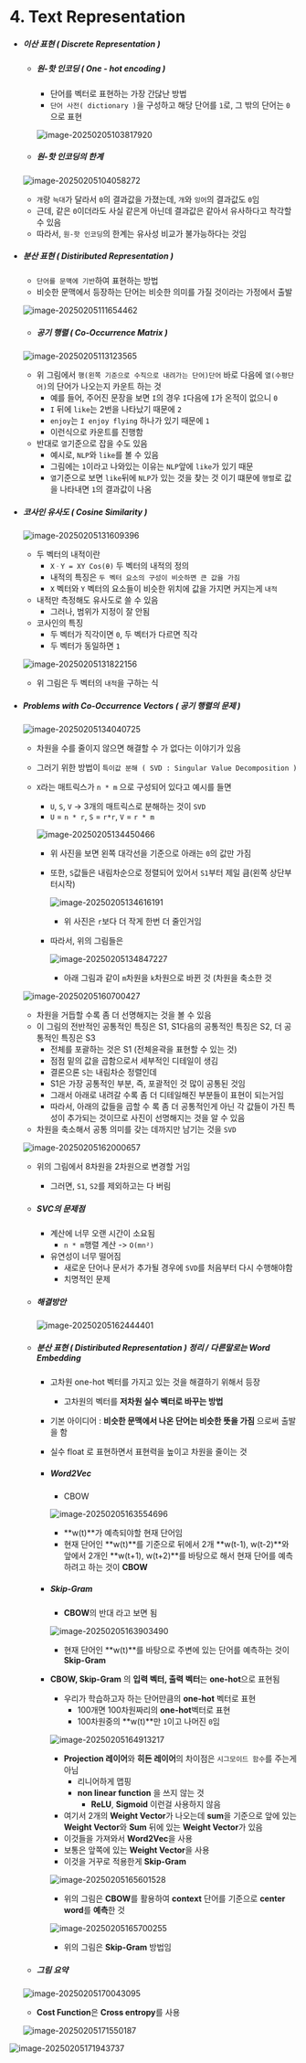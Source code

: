 # 4. Text Representation

- ##### 이산 표현 ( Discrete Representation )

  - ##### 원-핫 인코딩 ( One - hot encoding )

    - 단어를 벡터로 표현하는 가장 간닪난 방법
    - `단어 사전( dictionary )`을 구성하고 해당 단어를 `1`로, 그 밖의 단어는 `0`으로 표현

    ![image-20250205103817920](https://raw.githubusercontent.com/Sungbae95/NLP/main/image/image-20250205103817920.png?token=AXLXXIQ7QJTEG3D6MC7ZRJ3HULEGS)

  - ##### 원-핫 인코딩의 한계

  ![image-20250205104058272](https://raw.githubusercontent.com/Sungbae95/NLP/main/image/image-20250205104058272.png?token=AXLXXIXTOSUVTWWO2HPWKWDHULEG4)
  
  - `개`랑 `늑대`가 달라서 `0`의 결과값을 가졌는데, `개`와 `잉어`의 결과값도 `0`임
  - 근데, 같은 `0`이더라도 사실 같은게 아닌데 결과값은 같아서 유사하다고 착각할 수 있음
  - 따라서, `원-핫 인코딩`의 한계는 유사성 비교가 불가능하다는 것임



- ##### 분산 표현 ( Distiributed Representation )

  - `단어를 문맥에 기반`하여 표현하는 방법
  - 비슷한 문맥에서 등장하는 단어는 비슷한 의미를 가질 것이라는 가정에서 출발

  ![image-20250205111654462](https://raw.githubusercontent.com/Sungbae95/NLP/main/image/image-20250205111654462.png?token=AXLXXIQZYBC5V2SGBWAJPJLHULFFG)

  - ##### 공기 행렬 ( Co-Occurrence Matrix )

  ![image-20250205113123565](https://raw.githubusercontent.com/Sungbae95/NLP/main/image/image-20250205113123565.png?token=AXLXXIRK6BLQ23DLT2ENKN3HULG3Q)

  - 위 그림에서 `행(왼쪽 기준으로 수직으로 내려가는 단어)단어` 바로 다음에 `열(수평단어)`의 단어가 나오는지 카운트 하는 것
    - 예를 들어, 주어진 문장을 보면 `I`의 경우 `I`다음에 `I`가 온적이 없으니 `0`
    - `I` 뒤에 `like`는 2번을 나타났기 때문에 `2`
    - `enjoy`는 `I enjoy flying` 하나가 있기 때문에 `1` 
    - 이런식으로 카운트를 진행함 
  - 반대로 `열`기준으로 잡을 수도 있음
    - 예시로, `NLP`와 `like`를 볼 수 있음
    - 그림에는 `1`이라고 나와있는 이유는 `NLP`앞에 `like`가 있기 때문
    - `열`기준으로 보면 `like`뒤에 `NLP`가 있는 것을 찾는 것 이기 떄문에 `행렬`로 값을 나타내면 `1`의 결과값이 나옴



- ##### 코사인 유사도 ( Cosine Similarity )

  ![image-20250205131609396](https://raw.githubusercontent.com/Sungbae95/NLP/main/image/image-20250205131609396.png?token=AXLXXIRW7VMFJH2OYD57CRLHULTEQ)

  - 두 벡터의 내적이란
    - `XㆍY = XY Cos(θ)` 두 벡터의 내적의 정의
    - 내적의 특징은 `두 벡터 요소의 구성이 비슷하면 큰 값을 가짐`
    - `X` 벡터와 `Y` 벡터의 요소들이 비슷한 위치에 값을 가지면 커지는게 `내적`
  - 내적만 측정해도 유사도로 쓸 수 있음
    - 그러나, 범위가 지정이 잘 안됨
  - 코사인의 특징
    - 두 벡터가 직각이면 `0`, 두 벡터가 다르면 직각
    - 두 벡터가 동일하면 `1`

  ![image-20250205131822156](https://raw.githubusercontent.com/Sungbae95/NLP/main/image/image-20250205131822156.png?token=AXLXXITHPYE52SFUR3PO3TTHULTMW)

  - 위 그림은 두 벡터의 `내적`을 구하는 식



- ##### Problems with Co-Occurrence Vectors ( 공기 행렬의 문제 )

  ![image-20250205134040725](https://raw.githubusercontent.com/Sungbae95/NLP/main/image/image-20250205134040725.png?token=AXLXXIT7KTZVRFRVDWUMQBLHULWAM)

  - 차원을 수를 줄이지 않으면 해결할 수 가 없다는 이야기가 있음

  - 그러기 위한 방법이 `특이값 분해 ( SVD : Singular Value Decomposition )`

  - `X`라는 매트릭스가 `n * m` 으로 구성되어 있다고 예시를 들면

    - `U`, `S`, `V` -> 3개의 매트릭스로 분해하는 것이 `SVD`
    - `U` = `n * r`, `S` = `r*r`, `V` = `r * m`

    ![image-20250205134450466](https://raw.githubusercontent.com/Sungbae95/NLP/main/image/image-20250205134450466.png?token=AXLXXIQPXCYJG4BNXNZGYYLHULWQA)

    - 위 사진을 보면 왼쪽 대각선을 기준으로 아래는 `0`의 값만 가짐

    - 또한, `S`값들은 내림차순으로 정렬되어 있어서 `S1`부터 제일 큼(왼쪽 상단부터시작)

      ![image-20250205134616191](https://raw.githubusercontent.com/Sungbae95/NLP/main/image/image-20250205134616191.png?token=AXLXXIWBRJJG5ZFAAHU4OCTHULWVK)

      - 위 사진은 `r`보다 더 작게 한번 더 줄인거임

    - 따라서, 위의 그림들은

      ![image-20250205134847227](https://raw.githubusercontent.com/Sungbae95/NLP/main/image/image-20250205134847227.png?token=AXLXXIVJLBM46E7LITVMXYDHULW6W)

      - 아래 그림과 같이 `m`차원을 `k`차원으로 바뀐 것 (차원을 축소한 것

  ![image-20250205160700427](https://raw.githubusercontent.com/Sungbae95/NLP/main/image/image-20250205160700427.png?token=AXLXXIXZOBWNC4YLBYY7KZDHUMHFC)

  - 차원을 거듭할 수록 좀 더 선명해지는 것을 볼 수 있음
  - 이 그림의 전반적인 공통적인 특징은 S1, S1다음의 공통적인 특징은  S2, 더 공통적인 특징은  S3
    - 전체를 포괄하는 것은 S1 (전체윤곽을 표현할 수 있는 것)
    - 점점 밑의 값을 곱함으로서 세부적인 디테일이 생김
    - 결론으론 `S`는 내림차순 정렬인데
    - S1은 가장 공통적인 부분, 즉, 포괄적인 것 많이 공통된 것임
    - 그래서 아래로 내려갈 수록 좀 더 디테일해진 부분들이 표현이 되는거임
    - 따라서, 아래의 값들을 곱할 수 록 좀 더 공통적인게 아닌 각 값들이 가진 특성이 추가되는 것이므로 사진이 선명해지는 것을 알 수 있음
  - 차원을 축소해서 공통 의미를 갖는 데까지만 남기는 것을 `SVD`

  ![image-20250205162000657](https://raw.githubusercontent.com/Sungbae95/NLP/main/image/image-20250205162000657.png?token=AXLXXITE4H2B3KUHOBB7MF3HUMIV4)

  - 위의 그림에서 8차원을 2차원으로 변경할 거임

    - 그러면, `S1`, `S2`를 제외하고는 다 버림

  - ##### SVC의 문제점

    - 계산에 너무 오랜 시간이 소요됨
      - `n * m`행렬 계산 -> `O(mn²)`
    - 유연성이 너무 떨어짐
      - 새로운 단어나 문서가 추가될 경우에 `SVD`를 처음부터 다시 수행해야함
      - 치명적인 문제

  - ##### 해결방안

    ![image-20250205162444401](https://raw.githubusercontent.com/Sungbae95/NLP/main/image/image-20250205162444401.png?token=AXLXXIX65AKA7KGYB5EIC2DHUMJHS)

  - ##### 분산 표현 ( Distiributed Representation ) 정리 / 다른말로는 Word Embedding

    - 고차원 one-hot 벡터를 가지고 있는 것을 해결하기 위해서 등장

      - 고차원의 벡터를 **저차원 실수 벡터로 바꾸는 방법**

    - 기본 아이디어 : **비슷한 문맥에서 나온 단어는 비슷한 뜻을 가짐** 으로써 출발을 함

    - 실수 float 로 표현하면서 표현력을 높이고 차원을 줄이는 것

    - ##### Word2Vec

      - CBOW

      ![image-20250205163554696](https://raw.githubusercontent.com/Sungbae95/NLP/main/image/image-20250205163554696.png?token=AXLXXIQL4VZXKHHZXHQOMXTHUMKRO)

      - **w(t)**가 예측되야할 현재 단어임
      - 현재 단어인 **w(t)**를 기준으로 뒤에서 2개 **w(t-1), w(t-2)**와 앞에서 2개인 **w(t+1), w(t+2)**를 바탕으로 해서 현재 단어를 예측하려고 하는 것이 **CBOW**

    - ##### Skip-Gram

      - **CBOW**의 반대 라고 보면 됨

      ![image-20250205163903490](https://raw.githubusercontent.com/Sungbae95/NLP/main/image/image-20250205163903490.png?token=AXLXXIUMZW6LSHWV4DS6WYDHUMK5I)

      - 현재 단어인 **w(t)**를 바탕으로 주변에 있는 단어를 예측하는 것이 **Skip-Gram**

    - **CBOW, Skip-Gram** 의 **입력 벡터, 출력 벡터**는 **one-hot**으로 표현됨

      - 우리가 학습하고자 하는 단어만큼의 **one-hot** 벡터로 표현
        - 100개면 100차원짜리의 **one-hot**벡터로 표현
        - 100차원중의 **w(t)**만 `1`이고 나머진 `0`임

      ![image-20250205164913217](https://raw.githubusercontent.com/Sungbae95/NLP/main/image/image-20250205164913217.png?token=AXLXXIVELLPQD3DUAXUV7GLHUMMDQ)

      - **Projection 레이어**와 **히든 레이어**의 차이점은 `시그모이드 함수`를 주는게 아님
        - 리니어하게 맵핑
        - **non linear function** 을 쓰지 않는 것
          - **ReLU**, **Sigmoid** 이런걸 사용하지 않음
      - 여기서 2개의 **Weight Vector**가 나오는데  **sum**을 기준으로 앞에 있는  **Weight Vector**와 **Sum** 뒤에 있는  **Weight Vector**가 있음
      - 이것들을 가져와서 **Word2Vec**을 사용
      - 보통은 앞쪽에 있는  **Weight Vector**을 사용
      - 이것을 거꾸로 적용한게 **Skip-Gram**

      ![image-20250205165601528](https://raw.githubusercontent.com/Sungbae95/NLP/main/image/image-20250205165601528.png?token=AXLXXIUCM7PSBWGMUQ6FIITHUMM44)

      - 위의 그림은 **CBOW**를 활용하여 **context** 단어를 기준으로 **center word**를 **예측**한 것

      ![image-20250205165700255](https://raw.githubusercontent.com/Sungbae95/NLP/main/image/image-20250205165700255.png?token=AXLXXIXNSEMVZDCGV6FBZ3THUMNAS)

      - 위의 그림은 **Skip-Gram** 방법임

  - ##### 그림 요약

  ![image-20250205170043095](https://raw.githubusercontent.com/Sungbae95/NLP/main/image/image-20250205170043095.png?token=AXLXXIWKSD2GS7VQMKOF5ELHUMNOQ)

  - **Cost Function**은 **Cross entropy**를 사용
  
  ![image-20250205171550187](https://raw.githubusercontent.com/Sungbae95/NLP/main/image/image-20250205171550187.png?token=AXLXXIRSW2WOYHWXRHHVIYTHUMPHG)
  
  

![image-20250205171943737](https://raw.githubusercontent.com/Sungbae95/NLP/main/image/image-20250205171943737.png?token=AXLXXIW2E77RHKIYPHMITTDHUMPV2)

